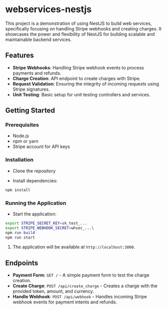 # webservices-nestjs

This project is a demonstration of using NestJS to build web services, specifically focusing on handling Stripe webhooks and creating charges. It showcases the power and flexibility of NestJS for building scalable and maintainable backend services.

## Features

- **Stripe Webhooks**: Handling Stripe webhook events to process payments and refunds.
- **Charge Creation**: API endpoint to create charges with Stripe.
- **Request Validation**: Ensuring the integrity of incoming requests using Stripe signatures.
- **Unit Testing**: Basic setup for unit testing controllers and services.

## Getting Started

### Prerequisites

- Node.js
- npm or yarn
- Stripe account for API keys

### Installation

- Clone the repository

- Install dependencies:

```bash
npm install
```

### Running the Application

- Start the application:

```bash
export STRIPE_SECRET_KEY=sk_test_...
export STRIPE_WEBHOOK_SECRET=whsec_...\
npm run build
npm run start
```

1. The application will be available at `http://localhost:3000`.

## Endpoints

- **Payment Form**: `GET /` - A simple payment form to test the charge creation.
- **Create Charge**: `POST /api/create_charge` - Creates a charge with the provided token, amount, and currency.
- **Handle Webhook**: `POST /api/webhook` - Handles incoming Stripe webhook events for payment intents and refunds.
